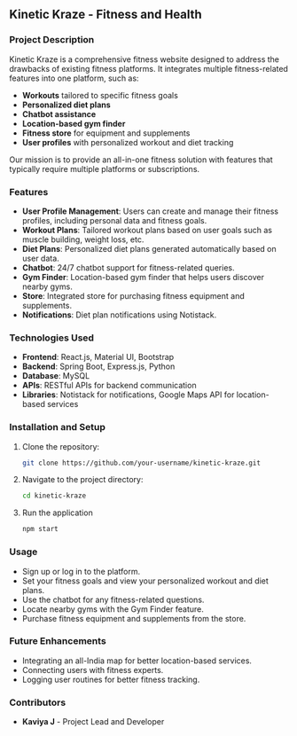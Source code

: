 ## Kinetic Kraze - Fitness and Health

### Project Description
Kinetic Kraze is a comprehensive fitness website designed to address the drawbacks of existing fitness platforms. It integrates multiple fitness-related features into one platform, such as:
- **Workouts** tailored to specific fitness goals
- **Personalized diet plans**
- **Chatbot assistance**
- **Location-based gym finder**
- **Fitness store** for equipment and supplements
- **User profiles** with personalized workout and diet tracking

Our mission is to provide an all-in-one fitness solution with features that typically require multiple platforms or subscriptions.

### Features
- **User Profile Management**: Users can create and manage their fitness profiles, including personal data and fitness goals.
- **Workout Plans**: Tailored workout plans based on user goals such as muscle building, weight loss, etc.
- **Diet Plans**: Personalized diet plans generated automatically based on user data.
- **Chatbot**: 24/7 chatbot support for fitness-related queries.
- **Gym Finder**: Location-based gym finder that helps users discover nearby gyms.
- **Store**: Integrated store for purchasing fitness equipment and supplements.
- **Notifications**: Diet plan notifications using Notistack.

### Technologies Used
- **Frontend**: React.js, Material UI, Bootstrap
- **Backend**: Spring Boot, Express.js, Python
- **Database**: MySQL
- **APIs**: RESTful APIs for backend communication
- **Libraries**: Notistack for notifications, Google Maps API for location-based services

### Installation and Setup
1. Clone the repository:
   ```bash
   git clone https://github.com/your-username/kinetic-kraze.git
2. Navigate to the project directory:
   ```bash
   cd kinetic-kraze
3. Run the application
   ```bash
   npm start
### Usage
- Sign up or log in to the platform.
- Set your fitness goals and view your personalized workout and diet plans.
- Use the chatbot for any fitness-related questions.
- Locate nearby gyms with the Gym Finder feature.
- Purchase fitness equipment and supplements from the store.

### Future Enhancements
- Integrating an all-India map for better location-based services.
- Connecting users with fitness experts.
- Logging user routines for better fitness tracking.

### Contributors
- **Kaviya J** - Project Lead and Developer
